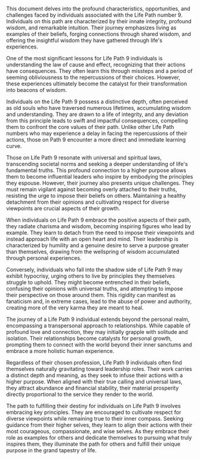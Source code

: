 This document delves into the profound characteristics, opportunities, and challenges faced by individuals associated with the Life Path number 9. Individuals on this path are characterized by their innate integrity, profound wisdom, and remarkable intuition. Their journey emphasizes living as examples of their beliefs, forging connections through shared wisdom, and offering the insightful wisdom they have gathered through life's experiences. 

One of the most significant lessons for Life Path 9 individuals is understanding the law of cause and effect, recognizing that their actions have consequences. They often learn this through missteps and a period of seeming obliviousness to the repercussions of their choices. However, these experiences ultimately become the catalyst for their transformation into beacons of wisdom. 

Individuals on the Life Path 9 possess a distinctive depth, often perceived as old souls who have traversed numerous lifetimes, accumulating wisdom and understanding. They are drawn to a life of integrity, and any deviation from this principle leads to swift and impactful consequences, compelling them to confront the core values of their path. Unlike other Life Path numbers who may experience a delay in facing the repercussions of their actions, those on Path 9 encounter a more direct and immediate learning curve. 

Those on Life Path 9 resonate with universal and spiritual laws, transcending societal norms and seeking a deeper understanding of life's fundamental truths. This profound connection to a higher purpose allows them to become influential leaders who inspire by embodying the principles they espouse. However, their journey also presents unique challenges. They must remain vigilant against becoming overly attached to their truths, resisting the urge to impose their beliefs on others. Maintaining a healthy detachment from their opinions and cultivating respect for diverse viewpoints are crucial aspects of their growth.

When individuals on Life Path 9 embrace the positive aspects of their path, they radiate charisma and wisdom, becoming inspiring figures who lead by example. They learn to detach from the need to impose their viewpoints and instead approach life with an open heart and mind. Their leadership is characterized by humility and a genuine desire to serve a purpose greater than themselves, drawing from the wellspring of wisdom accumulated through personal experiences.

Conversely, individuals who fall into the shadow side of Life Path 9 may exhibit hypocrisy, urging others to live by principles they themselves struggle to uphold. They might become entrenched in their beliefs, confusing their opinions with universal truths, and attempting to impose their perspective on those around them. This rigidity can manifest as fanaticism and, in extreme cases, lead to the abuse of power and authority, creating more of the very karma they are meant to heal.

The journey of a Life Path 9 individual extends beyond the personal realm, encompassing a transpersonal approach to relationships. While capable of profound love and connection, they may initially grapple with solitude and isolation. Their relationships become catalysts for personal growth, prompting them to connect with the world beyond their inner sanctums and embrace a more holistic human experience.

Regardless of their chosen profession, Life Path 9 individuals often find themselves naturally gravitating toward leadership roles. Their work carries a distinct depth and meaning, as they seek to infuse their actions with a higher purpose. When aligned with their true calling and universal laws, they attract abundance and financial stability, their material prosperity directly proportional to the service they render to the world.

The path to fulfilling their destiny for individuals on Life Path 9 involves embracing key principles. They are encouraged to cultivate respect for diverse viewpoints while remaining true to their inner compass. Seeking guidance from their higher selves, they learn to align their actions with their most courageous, compassionate, and wise selves. As they embrace their role as examples for others and dedicate themselves to pursuing what truly inspires them, they illuminate the path for others and fulfill their unique purpose in the grand tapestry of life. 
